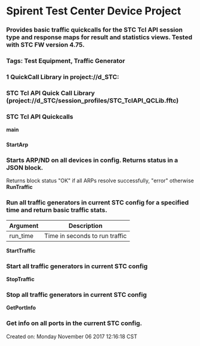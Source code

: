 # Spirent Test Center Device Project
### Provides basic traffic quickcalls for the STC Tcl API session type and response maps for result and statistics views. Tested with STC FW version 4.75. 
### <b>Tags:</b> Test Equipment, Traffic Generator
### 
### 1 QuickCall Library in project://d_STC:
### STC Tcl API Quick Call Library (project://d_STC/session_profiles/STC_TclAPI_QCLib.fftc)
### STC Tcl API Quickcalls
**main**
### 
**StartArp**
### Starts ARP/ND on all devices in config. Returns status in a JSON block.
Returns block 
 status "OK" if all ARPs resolve successfully, "error" otherwise
**RunTraffic**
### Run all traffic generators in current STC config for a specified time and return basic traffic stats.
Argument | Description
------------ | -------------
run_time | Time in seconds to run traffic
**StartTraffic**
### Start all traffic generators in current STC config
**StopTraffic**
### Stop all traffic generators in current STC config
**GetPortInfo**
### Get info on all ports in the current STC config.
Created on: Monday November 06 2017 12:16:18 CST
